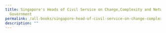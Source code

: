 ```yaml
---
title: Singapore's Heads of Civil Service on Change,Complexity and Networked
  Government
permalink: /all-books/singapore-head-of-civil-service-on-change-complexity-networked-government/
description: ""
---
```

